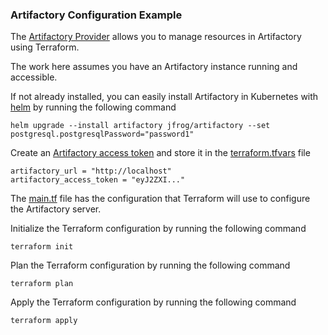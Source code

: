 ### Artifactory Configuration Example
The [Artifactory Provider](https://github.com/jfrog/terraform-provider-artifactory) allows you to manage resources in Artifactory using Terraform.

The work here assumes you have an Artifactory instance running and accessible.

If not already installed, you can easily install Artifactory in Kubernetes with [helm](https://helm.sh) by running the following command
```shell
helm upgrade --install artifactory jfrog/artifactory --set postgresql.postgresqlPassword="password1"
```

Create an [Artifactory access token](https://jfrog.com/help/r/how-to-generate-an-access-token-video/artifactory-creating-access-tokens-in-artifactory) and store it in the [terraform.tfvars](terraform.tfvars) file
```text
artifactory_url = "http://localhost"
artifactory_access_token = "eyJ2ZXI..."
```

The [main.tf](main.tf) file has the configuration that Terraform will use to configure the Artifactory server.

Initialize the Terraform configuration by running the following command
```shell
terraform init
```

Plan the Terraform configuration by running the following command
```shell
terraform plan
```

Apply the Terraform configuration by running the following command
```shell
terraform apply
```
